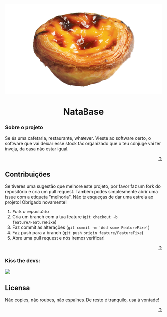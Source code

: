 
<p align="center">
  <img src="https://github.com/Samucahub/NataBase/blob/8651148f0682348e0d07abeef1214f7b6a3c84d2/Images/nata.png" alt="logo"/>
</p>


<h1 align="center">NataBase</h1>

<h3>Sobre o projeto</h3>

Se és uma cafetaria, restaurante, whatever. Vieste ao software certo, o software que vai deixar esse stock tão organizado que o teu cônjuge vai ter inveja, da casa não estar igual.

<p align="right"><a href="#readme-top">↑</a></p>

<!-- CONTRIBUTING -->
## Contribuições


Se tiveres uma sugestão que melhore este projeto, por favor faz um fork do repositório e cria um pull request. Também podes simplesmente abrir uma issue com a etiqueta "melhoria".
Não te esqueças de dar uma estrela ao projeto! Obrigado novamente!

1. Fork o repositório
2. Cria um branch com a tua feature (`git checkout -b feature/FeatureFixe`)
3. Faz commit ás alterações (`git commit -m 'Add some FeatureFixe'`)
4. Faz push para a branch (`git push origin feature/FeatureFixe`)
5. Abre uma pull request e nós iremos verificar!

<p align="right"><a href="#readme-top">↑</a></p>

### Kiss the devs:

<a href="https://github.com/Samucahub/NataBase/graphs/contributors">
  <img src="https://contrib.rocks/image?repo=Samucahub/NataBase" />
</a>

<!-- LICENSE -->
## Licensa

Não copies, não roubes, não espalhes. De resto é tranquilo, usa á vontade!

<p align="right"><a href="#readme-top">↑</a></p>

